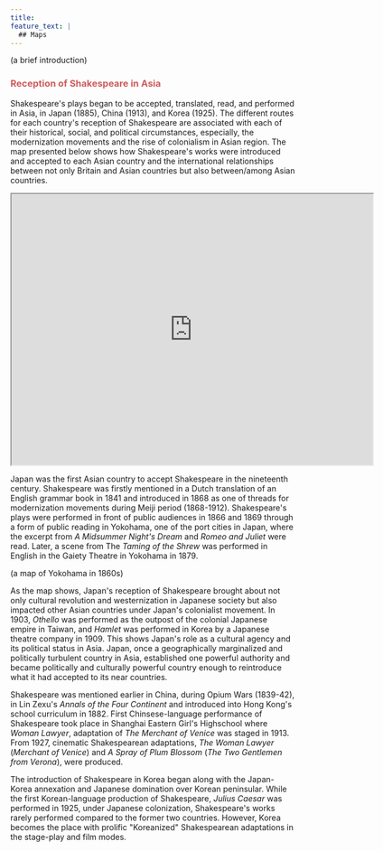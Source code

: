 ```yaml
---
title: 
feature_text: |
  ## Maps
---
```


(a brief introduction)

### <span style="color: indianred;">Reception of Shakespeare in Asia</span>

Shakespeare's plays began to be accepted, translated, read, and performed in Asia, in Japan (1885), China (1913), and Korea (1925). The different routes for each country's reception of Shakespeare are associated with each of their historical, social, and political circumstances, especially, the modernization movements and the rise of colonialism in Asian region. The map presented below shows how Shakespeare's works were introduced and accepted to each Asian country and the international relationships between not only Britain and Asian countries but also between/among Asian countries.  

<iframe src="https://www.google.com/maps/d/embed?mid=1T5idmBurEaoomhBkTD-6K988U-x4C0I&ehbc=2E312F" width="640" height="480"></iframe>
<br>

Japan was the first Asian country to accept Shakespeare in the nineteenth century. Shakespeare was firstly mentioned in a Dutch translation of an English grammar book in 1841 and introduced in 1868 as one of threads for modernization movements during Meiji period (1868-1912). Shakespeare's plays were performed in front of public audiences in 1866 and 1869 through a form of public reading in Yokohama, one of the port cities in Japan, where the excerpt from *A Midsummer Night's Dream* and *Romeo and Juliet* were read. Later, a scene from The *Taming of the Shrew* was performed in English in the Gaiety Theatre in Yokohama in 1879.

(a map of Yokohama in 1860s)

As the map shows, Japan's reception of Shakespeare brought about not only cultural revolution and westernization in Japanese society but also impacted other Asian countries under Japan's colonialist movement. In 1903, *Othello* was performed as the outpost of the colonial Japanese empire in Taiwan, and *Hamlet* was performed in Korea by a Japanese theatre company in 1909. This shows Japan's role as a cultural agency and its political status in Asia. Japan, once a geographically marginalized and politically turbulent country in Asia, established one powerful authority and became politically and culturally powerful country enough to reintroduce what it had accepted to its near countries.

Shakespeare was mentioned earlier in China, during Opium Wars (1839-42), in Lin Zexu's *Annals of the Four Continent* and introduced into Hong Kong's school curriculum in 1882. First Chinsese-language performance of Shakespeare took place in Shanghai Eastern Girl's Highschool where *Woman Lawyer*, adaptation of *The Merchant of Venice* was staged in 1913. From 1927, cinematic Shakespearean adaptations, *The Woman Lawyer* (*Merchant of Venice*) and *A Spray of Plum Blossom* (*The Two Gentlemen from Verona*), were produced. 

The introduction of Shakespeare in Korea began along with the Japan-Korea annexation and Japanese domination over Korean peninsular. While the first Korean-language production of Shakespeare, *Julius Caesar* was performed in 1925, under Japanese colonization, Shakespeare's works rarely performed compared to the former two countries. However, Korea becomes the place with prolific "Koreanized" Shakespearean adaptations in the stage-play and film modes. 
